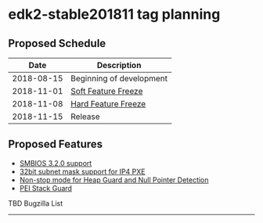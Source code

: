 # edk2-stable201811 tag planning

## Proposed Schedule

| Date       | Description                              |
| ---------- | ---------------------------------------- |
| 2018-08-15 | Beginning of development                 |
| 2018-11-01 | [Soft Feature Freeze](SoftFeatureFreeze) |
| 2018-11-08 | [Hard Feature Freeze](HardFeatureFreeze) |
| 2018-11-15 | Release                                  |

## Proposed Features

* [SMBIOS 3.2.0 support](https://bugzilla.tianocore.org/show_bug.cgi?id=1099)
* [32bit subnet mask support for IP4 PXE](https://bugzilla.tianocore.org/show_bug.cgi?id=1125)
* [Non-stop mode for Heap Guard and Null Pointer Detection](https://bugzilla.tianocore.org/show_bug.cgi?id=1095)
* [PEI Stack Guard](https://bugzilla.tianocore.org/show_bug.cgi?id=1126)

TBD Bugzilla List

---


